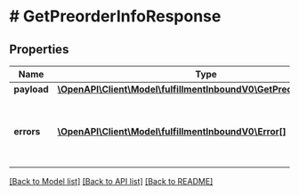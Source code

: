 # # GetPreorderInfoResponse

## Properties

Name | Type | Description | Notes
------------ | ------------- | ------------- | -------------
**payload** | [**\OpenAPI\Client\Model\fulfillmentInboundV0\GetPreorderInfoResult**](GetPreorderInfoResult.md) |  | [optional]
**errors** | [**\OpenAPI\Client\Model\fulfillmentInboundV0\Error[]**](Error.md) | A list of error responses returned when a request is unsuccessful. | [optional]

[[Back to Model list]](../../README.md#models) [[Back to API list]](../../README.md#endpoints) [[Back to README]](../../README.md)
